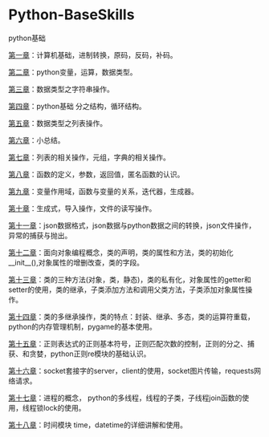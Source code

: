 # Python-BaseSkills

python基础


[第一章](https://github.com/MarkRainbows/Python-BaseSkills/tree/master/Chapter-1)：计算机基础，进制转换，原码，反码，补码。

[第二章](https://github.com/MarkRainbows/Python-BaseSkills/tree/master/Chapter-2)：python变量，运算，数据类型。

[第三章](https://github.com/MarkRainbows/Python-BaseSkills/tree/master/Chapter-3)：数据类型之字符串操作。

[第四章](https://github.com/MarkRainbows/Python-BaseSkills/tree/master/Chapter-4)：python基础 分之结构，循环结构。

[第五章](https://github.com/MarkRainbows/Python-BaseSkills/tree/master/Chapter-5)：数据类型之列表操作。

[第六章](https://github.com/MarkRainbows/Python-BaseSkills/tree/master/Chapter-6)：小总结。

[第七章](https://github.com/MarkRainbows/Python-BaseSkills/tree/master/Chapter-7)：列表的相关操作，元组，字典的相关操作。

[第八章](https://github.com/MarkRainbows/Python-BaseSkills/tree/master/Chapter-8)：函数的定义，参数，返回值，匿名函数的认识。

[第九章](https://github.com/MarkRainbows/Python-BaseSkills/tree/master/Chapter-9)：变量作用域，函数与变量的关系，迭代器，生成器。

[第十章](https://github.com/MarkRainbows/Python-BaseSkills/tree/master/Chapter-10)：生成式，导入操作，文件的读写操作。

[第十一章](https://github.com/MarkRainbows/Python-BaseSkills/tree/master/Chapter-11)：json数据格式，json数据与python数据之间的转换，json文件操作，异常的捕获与抛出。

[第十二章](https://github.com/MarkRainbows/Python-BaseSkills/tree/master/Chapter-12)：面向对象编程概念，类的声明，类的属性和方法，类的初始化__init__(),对象属性的增删改查，类的字段。

[第十三章](https://github.com/MarkRainbows/Python-BaseSkills/tree/master/Chapter-13)：类的三种方法(对象，类，静态)，类的私有化，对象属性的getter和setter的使用，类的继承，子类添加方法和调用父类方法，子类添加对象属性操作。

[第十四章](https://github.com/MarkRainbows/Python-BaseSkills/tree/master/Chapter-14)：类的多继承操作，类的特点：封装、继承、多态，类的运算符重载，python的内存管理机制，pygame的基本使用。

[第十五章](https://github.com/MarkRainbows/Python-BaseSkills/tree/master/Chapter-15)：正则表达式的正则基本符号，正则匹配次数的控制，正则的分之、捕获、和贪婪，python正则re模块的基础认识。

[第十六章](https://github.com/MarkRainbows/Python-BaseSkills/tree/master/Chapter-16)：socket套接字的server，client的使用，socket图片传输，requests网络请求。

[第十七章](https://github.com/MarkRainbows/Python-BaseSkills/tree/master/Chapter-17)：进程的概念，
python的多线程，线程的子类，子线程join函数的使用，线程锁lock的使用。

[第十八章](https://github.com/MarkRainbows/Python-BaseSkills/tree/master/Chapter-18)：时间模块 time，datetime的详细讲解和使用。